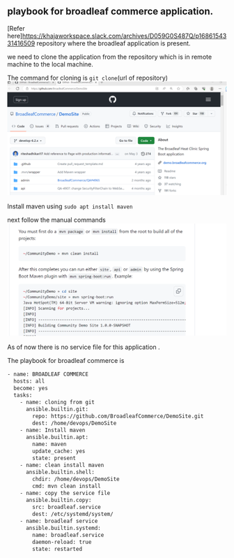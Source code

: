 ## playbook for broadleaf commerce application.

[Refer here]https://khajaworkspace.slack.com/archives/D059G0S487Q/p1686154331416509  repository where the broadleaf application is present.

we need to clone the application from the repository which is in remote machine to the local machine.

The command for cloning is `git clone`(url of repository)
![preview](images/broad1.png)

Install maven using `sudo apt install maven`

next follow the manual commands 
![preview](images/broad2.png)

As of now there is no service file for this application .

The playbook for broadleaf commerce is

```
- name: BROADLEAF COMMERCE
  hosts: all
  become: yes
  tasks:
    - name: cloning from git
      ansible.builtin.git:
        repo: https://github.com/BroadleafCommerce/DemoSite.git
        dest: /home/devops/DemoSite
    - name: Install maven
      ansible.builtin.apt:
        name: maven
        update_cache: yes
        state: present
    - name: clean install maven
      ansible.builtin.shell:
        chdir: /home/devops/DemoSite
        cmd: mvn clean install
    - name: copy the service file
      ansible.builtin.copy:
        src: broadleaf.service
        dest: /etc/systemd/system/
    - name: broadleaf service
      ansible.builtin.systemd:
        name: broadleaf.service
        daemon-reload: true
        state: restarted
```

